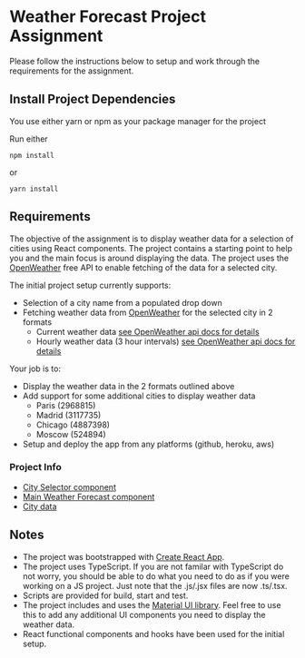 # Weather Forecast Project Assignment

Please follow the instructions below to setup and work through the requirements for the assignment.

## Install Project Dependencies

You use either yarn or npm as your package manager for the project

Run either

```
npm install
```

or

```
yarn install
```

## Requirements

The objective of the assignment is to display weather data for a selection of cities using React components. The project contains a starting point to help you and the main focus is around displaying the data. The project uses the [OpenWeather](https://openweathermap.org/api) free API to enable fetching of the data for a selected city.

The initial project setup currently supports:

* Selection of a city name from a populated drop down
* Fetching weather data from [OpenWeather](https://openweathermap.org/api) for the selected city in 2 formats
    * Current weather data [see OpenWeather api docs for details](https://openweathermap.org/current)
    * Hourly weather data (3 hour intervals) [see OpenWeather api docs for details](https://openweathermap.org/forecast5)

Your job is to:
* Display the weather data in the 2 formats outlined above
* Add support for some additional cities to display weather data
    * Paris (2968815)
    * Madrid (3117735)
    * Chicago (4887398)
    * Moscow (524894)    
* Setup and deploy the app from any platforms (github, heroku, aws)

### Project Info

* [City Selector component](src/components/City-selector.tsx)
* [Main Weather Forecast component](src/components/Weather-forecast.tsx)
* [City data](src/constants/city-constants.ts)


## Notes

* The project was bootstrapped with [Create React App](https://github.com/facebook/create-react-app).
* The project uses TypeScript. If you are not familar with TypeScript do not worry, you should be able to do what you need to do as if you were working on a JS project. Just note that the .js/.jsx files are now .ts/.tsx.
* Scripts are provided for build, start and test.
* The project includes and uses the [Material UI library](https://material-ui.com/). Feel free to use this to add any additional UI components you need to display the weather data.
* React functional components and hooks have been used for the initial setup.